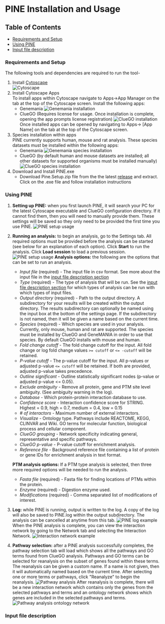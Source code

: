 # PINE Installation and Usage

## Table of Contents
- [Requirements and Setup](#requirements-and-setup)
- [Using PINE](#using-pine)
- [Input file description](#input-file-description)

### Requirements and Setup
The following tools and dependencies are required to run the tool-
1. Install [Cytoscape](https://cytoscape.org/download.html)\
   ![Cytoscape](Image/cytoscape.jpg)
1. Install Cytoscape Apps\
   To install apps within Cytoscape navigate to Apps->App Manager on the tab at the top of the Cytoscape screen. Install the following apps:
   - Genemania
     ![Genemania installation](Image/genemania.jpg)
   - ClueGO (Requires license for usage. Once installation is complete, opening the app prompts license registration)
     ![ClueGO installation](Image/cluego.jpg)
     Once installed apps can be opened by navigating to Apps-> [App Name] on the tab at the top of the Cytoscape screen.
1. Species installation within apps\
   PINE currently supports human, mouse and rat analysis. These species datasets must be installed within the following apps:
   - Genemania
     ![Genemania species installation](Image/genemania-species-install.jpg)
   - ClueGO (by default human and mouse datasets are installed; all other datasets for supported organisms must be installed manually)
     ![ClueGO species installation](Image/cluego-species-install.jpg)
1. Download and Install PINE.exe
   - Download Pine.Setup.zip file from the the latest [release](https://github.com/Niveda-S/PINE/releases) and extract. Click on the .exe file and follow installation instructions

### Using PINE
1. **Setting up PINE:** when you first launch PINE, it will search your PC for the latest Cytoscape executable and ClueGO configuration directory. If it cannot find them, then you will need to manually provide them.  These settings will be saved so they only need to be provided the first time you use PINE.
   ![PINE setup usage](Image/pine-usage-setup-1.png)

1. **Running an analysis:** to begin an analysis, go to the Settings tab.  All required options must be provided before the analysis can be started (see below for an explanation of each option).  Click **Start** to run the analysis.  Click **Load session** to load a previous session.
   ![PINE setup usage](Image/pine-usage-settings-1.png)
   **Analysis options:** the following are the options that can be set to run an analysis.
   - *Input file* (required) - The input file in csv format. See more about the input file in the [input file description section](#input-file-description)
   - *Type* (required) - The type of analysis that will be run. See the [input file description section](#input-file-description) for which types of analysis can be run with which types of input files.
   - *Output directory* (required) - Path to the output directory. A subdirectory for your results will be created within the output directory. The results subdirectory can optionally be named using the input box at the bottom of the settings page. If the subdirectory is not named, then it will be given a name based on the current time.
   - *Species* (required) - Which species are used in your analysis. Currently, only mouse, human and rat are supported. The species must be installed by ClueGO and GeneMANIA in order to use that species. By default ClueGO installs with mouse and human.
   - *Fold change cutoff* - The fold change cutoff for the input. All fold change or log fold change values `>= cutoff` or `<= -cutoff` will be retained.
   - *P-value cutoff* - The p-value cutoff for the input. All p-values or adjusted p-value `<= cutoff` will be retained. If both are provided, adjusted p-value takes precedence.
   - *Outline significant* - Outline statistically significant nodes (p-value or adjusted p-value <= 0.05).
   - *Exclude ambiguity* - Remove all protein, gene and PTM site level ambiguity. (See ambiguity warning in the log).
   - *Database* - Which protein-protein interaction database to use.
   - *Confidence score* - Interaction confidence score for STRING. Highest = 0.9, high = 0.7, medium = 0.4, low = 0.15
   - *# of interactors* - Maximum number of external interactors.
   - *Visualize* - Ontology type. Pathways include REACTOME, KEGG, CLINVAR and Wiki. GO terms for molecular function, biological process and cellular component.
   - *ClueGO grouping* - Network specificity indicating general, representative and specific pathways.
   - *ClueGO p-value* - P-value cutoff for enrichment analysis.
   - *Reference file* - Background reference file containing a list of protein or gene IDs for enrichment analysis in text format.

   **PTM analysis options:** If a PTM type analysis is selected, then three more required options will be needed to run the analysis.
   - *Fasta file* (required) - Fasta file for finding locations of PTMs within the protein.
   - *Enzyme* (required) - Digestion enzyme used.
   - *Modifications* (required) - Comma separated list of modifications of interest.

1. **Log:** while PINE is running, output is written to the log. A copy of the log will also be saved to PINE.log within the output subdirectory. The analysis can be cancelled at anytime from this tab.
   ![PINE log example](Image/pine-usage-log-1.png)
   When the PINE analysis is complete, you can view the interaction network by going to the Network tab and selecting the Interaction Network.
   ![Interaction network example](Image/pine-usage-log-2.png)

1. **Pathway selection:** after a PINE analysis successfully completes, the pathway selection tab will load which shows all the pathways and GO terms found from ClueGO analysis. Pathways and GO terms can be selected for reanalysis on the subset of genes found within these terms. The reanalysis can be given a custom name. If a name is not given, then it will automatically named based on the current time. After selecting one or more terms or pathways, click "Reanalyze" to begin the reanalysis.
   ![Pathway analysis](Image/pine-pathway-analysis-1.png)
   After reanalysis is complete, there will be a new interaction network which contains only the genes from the selected pathways and terms and an ontology network shows which genes are included in the selected pathways and terms.
   ![Pathway analysis ontology network](Image/pine-pathway-analysis-2.png)

### Input file description